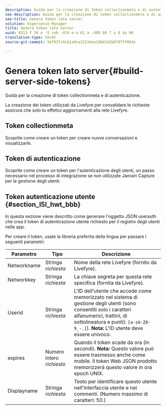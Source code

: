 ```yaml
---
description: Guida per la creazione di token collectionmeta e di autenticazione.
seo-description: Guida per la creazione di token collectionmeta e di autenticazione.
seo-title: Genera token lato server
solution: Experience Manager
title: Genera token lato server
uuid: 8313 f 26 e -5 ceb -414 e-a 61 a -480 bb 7 a 8 ba 66
translation-type: tm+mt
source-git-commit: 5bf937c8cb1a9ca12216ee1884142b8787ff063e

---
```



# Genera token lato server{#build-server-side-tokens}

Guida per la creazione di token collectionmeta e di autenticazione.

La creazione dei token utilizzati da Livefyre per convalidare le richieste assicura che solo tu effettui aggiornamenti alla rete Livefyre.

## Token collectionmeta

Scoprite come creare un token per creare nuove conversazioni e visualizzarle.

## Token di autenticazione

Scoprite come creare un token per l'autenticazione degli utenti, un passo necessario nel processo di integrazione se non utilizzate Janrain Capture per la gestione degli utenti.

## Token autenticazione utente {#section_l5l_hwt_bbb}

In questa sezione viene descritto come generare l'oggetto JSON userauth che crea il token di autenticazione utente richiesto per il registro degli utenti nelle app.

Per creare il token, usate la libreria preferita della lingua per passare i seguenti parametri:

| Parametro | Tipo | Descrizione |
|---|---|---|
| Networkname | Stringa *richiesta* | Nome della rete Livefyre (fornito da Livefyre). |
| Networkkey | Stringa *richiesta* | La chiave segreta per questa rete specifica (fornita da Livefyre). |
| Userid | Stringa *richiesta* | L'ID dell'utente che accede come memorizzato nel sistema di gestione degli utenti (sono consentiti solo i caratteri alfanumerici, trattini, di sottolineatura e punti): `[a-zA-Z0-9_-.]`). **Nota:** L'ID utente deve essere univoco. |
| expires | Numero intero *richiesto* | Quando il token scade da ora (in secondi). **Nota:** Questo valore può essere trasmesso anche come mobile. Il token Web JSON prodotto memorizzerà questo valore in ora epoch UNIX. |
| Displayname | Stringa *richiesta* | Testo per identificare questo utente nell'interfaccia utente e nei commenti. (Numero massimo di caratteri: 50.) |

